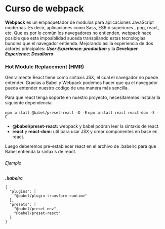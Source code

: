 # Curso de webpack

**Webpack** es un empaquetador de modulos para aplicaciones JavaScript modernas. Es decir, aplicaciones como Sass, ES6 ó superiores , png, react, etc. Que es por lo común los navegadores no entienden, webpack hace posible que esta imposiblidad suceda transpilando estas tecnologias bundles que el navegador entienda. Mejorando asi la experiencia de dos actores principales: ***User Experience: production*** y la ***Developer Experience: Desallorro***

### Hot Module Replacement (HMR)

Genralmente React tiene como sintaxis JSX, el cual el navegador no puede entender. Gracias a Babel y Webpack podemos hacer que qu el navegador pueda entender nuestro codigo de una manera más sencilla.

Para que react tenga soporte en nuestro proyecto, necesitaremos instalar la siguiente dependencia.

`npm install @babel/preset-react -D -E`
`npm install react react-dom -S -E`

- **@babel/preset-react:** webpack y babel podran leer la sintaxis de react.
- **react** y **react-dom:** util para usar JSX y crear componentes en base en react.

Luego deberemos pre-establecer react en el archivo de .babelrc para que Babel entienda la sintaxis de react.

###### Ejemplo

***.babelrc***

```
{
  "plugins": [
    "@babel/plugin-transform-runtime"
  ],
  "presets": [
    "@babel/preset-env",
    "@babel/preset-react"
  ]
}
```